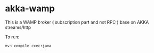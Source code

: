 # akka-wamp

This is a WAMP broker ( subscription part and not RPC ) base on AKKA streams/http

To run:

```
mvn compile exec:java
```
